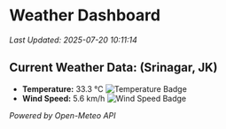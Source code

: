 
# Weather Dashboard

_Last Updated: 2025-07-20 10:11:14_

## Current Weather Data: (Srinagar, JK)
- **Temperature:** 33.3 °C ![Temperature Badge](https://img.shields.io/badge/Temperature-High%20Temp-orange)
- **Wind Speed:** 5.6 km/h ![Wind Speed Badge](https://img.shields.io/badge/Wind%20Speed-Light%20Wind-blue)

*Powered by Open-Meteo API*

